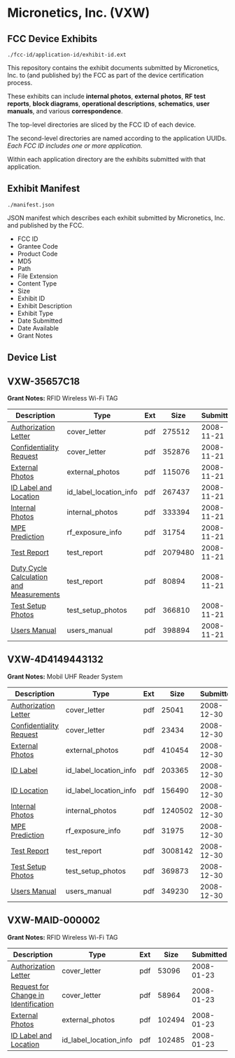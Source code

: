 # Micronetics, Inc. (VXW)
## FCC Device Exhibits

```
./fcc-id/application-id/exhibit-id.ext
```

This repository contains the exhibit documents submitted by Micronetics, Inc. to (and published by) the FCC as part of the device certification process.

These exhibits can include **internal photos**, **external photos**, **RF test reports**, **block diagrams**, **operational descriptions**, **schematics**, **user manuals**, and various **correspondence**.

The top-level directories are sliced by the FCC ID of each device.

The second-level directories are named according to the application UUIDs. *Each FCC ID includes one or more application.*

Within each application directory are the exhibits submitted with that application. 

## Exhibit Manifest

```
./manifest.json
```

JSON manifest which describes each exhibit submitted by Micronetics, Inc. and published by the FCC.

- FCC ID
- Grantee Code
- Product Code
- MD5
- Path
- File Extension
- Content Type
- Size
- Exhibit ID
- Exhibit Description
- Exhibit Type
- Date Submitted
- Date Available
- Grant Notes

## Device List
## VXW-35657C18
**Grant Notes:** RFID Wireless Wi-Fi TAG

| Description | Type | Ext | Size | Submitted | Available |
| ----------- | ---- | --- | ---- | --------- | --------- |
| [Authorization Letter](VXW-35657C18/992ba124e358dc013dd2c69d22271357/1034158.pdf) | cover_letter | pdf | 275512 | 2008-11-21 | 2008-11-21 |
| [Confidentiality Request](VXW-35657C18/992ba124e358dc013dd2c69d22271357/1034159.pdf) | cover_letter | pdf | 352876 | 2008-11-21 | 2008-11-21 |
| [External Photos](VXW-35657C18/992ba124e358dc013dd2c69d22271357/1034161.pdf) | external_photos | pdf | 115076 | 2008-11-21 | 2008-11-21 |
| [ID Label and Location](VXW-35657C18/992ba124e358dc013dd2c69d22271357/1034162.pdf) | id_label_location_info | pdf | 267437 | 2008-11-21 | 2008-11-21 |
| [Internal Photos](VXW-35657C18/992ba124e358dc013dd2c69d22271357/1034163.pdf) | internal_photos | pdf | 333394 | 2008-11-21 | 2008-11-21 |
| [MPE Prediction](VXW-35657C18/992ba124e358dc013dd2c69d22271357/1034166.pdf) | rf_exposure_info | pdf | 31754 | 2008-11-21 | 2008-11-21 |
| [Test Report](VXW-35657C18/992ba124e358dc013dd2c69d22271357/1034168.pdf) | test_report | pdf | 2079480 | 2008-11-21 | 2008-11-21 |
| [Duty Cycle Calculation and Measurements](VXW-35657C18/992ba124e358dc013dd2c69d22271357/1034169.pdf) | test_report | pdf | 80894 | 2008-11-21 | 2008-11-21 |
| [Test Setup Photos](VXW-35657C18/992ba124e358dc013dd2c69d22271357/1034170.pdf) | test_setup_photos | pdf | 366810 | 2008-11-21 | 2008-11-21 |
| [Users Manual](VXW-35657C18/992ba124e358dc013dd2c69d22271357/1034171.pdf) | users_manual | pdf | 398894 | 2008-11-21 | 2008-11-21 |
## VXW-4D4149443132
**Grant Notes:** Mobil UHF Reader System

| Description | Type | Ext | Size | Submitted | Available |
| ----------- | ---- | --- | ---- | --------- | --------- |
| [Authorization Letter](VXW-4D4149443132/386ab290197351b2dc9a7cefbb53f611/1050990.pdf) | cover_letter | pdf | 25041 | 2008-12-30 | 2008-12-30 |
| [Confidentiality Request](VXW-4D4149443132/386ab290197351b2dc9a7cefbb53f611/1050991.pdf) | cover_letter | pdf | 23434 | 2008-12-30 | 2008-12-30 |
| [External Photos](VXW-4D4149443132/386ab290197351b2dc9a7cefbb53f611/1050993.pdf) | external_photos | pdf | 410454 | 2008-12-30 | 2008-12-30 |
| [ID Label](VXW-4D4149443132/386ab290197351b2dc9a7cefbb53f611/1050994.pdf) | id_label_location_info | pdf | 203365 | 2008-12-30 | 2008-12-30 |
| [ID Location](VXW-4D4149443132/386ab290197351b2dc9a7cefbb53f611/1050995.pdf) | id_label_location_info | pdf | 156490 | 2008-12-30 | 2008-12-30 |
| [Internal Photos](VXW-4D4149443132/386ab290197351b2dc9a7cefbb53f611/1050996.pdf) | internal_photos | pdf | 1240502 | 2008-12-30 | 2008-12-30 |
| [MPE Prediction](VXW-4D4149443132/386ab290197351b2dc9a7cefbb53f611/1050999.pdf) | rf_exposure_info | pdf | 31975 | 2008-12-30 | 2008-12-30 |
| [Test Report](VXW-4D4149443132/386ab290197351b2dc9a7cefbb53f611/1051001.pdf) | test_report | pdf | 3008142 | 2008-12-30 | 2008-12-30 |
| [Test Setup Photos](VXW-4D4149443132/386ab290197351b2dc9a7cefbb53f611/1051002.pdf) | test_setup_photos | pdf | 369873 | 2008-12-30 | 2008-12-30 |
| [Users Manual](VXW-4D4149443132/386ab290197351b2dc9a7cefbb53f611/1051003.pdf) | users_manual | pdf | 349230 | 2008-12-30 | 2008-12-30 |
## VXW-MAID-000002
**Grant Notes:** RFID Wireless Wi-Fi TAG

| Description | Type | Ext | Size | Submitted | Available |
| ----------- | ---- | --- | ---- | --------- | --------- |
| [Authorization Letter](VXW-MAID-000002/491aa61de8f535b49ba81032cef307ac/893040.pdf) | cover_letter | pdf | 53096 | 2008-01-23 | 2008-01-23 |
| [Request for Change in Identification](VXW-MAID-000002/491aa61de8f535b49ba81032cef307ac/893041.pdf) | cover_letter | pdf | 58964 | 2008-01-23 | 2008-01-23 |
| [External Photos](VXW-MAID-000002/491aa61de8f535b49ba81032cef307ac/893042.pdf) | external_photos | pdf | 102494 | 2008-01-23 | 2008-01-23 |
| [ID Label and Location](VXW-MAID-000002/491aa61de8f535b49ba81032cef307ac/893043.pdf) | id_label_location_info | pdf | 102485 | 2008-01-23 | 2008-01-23 |
